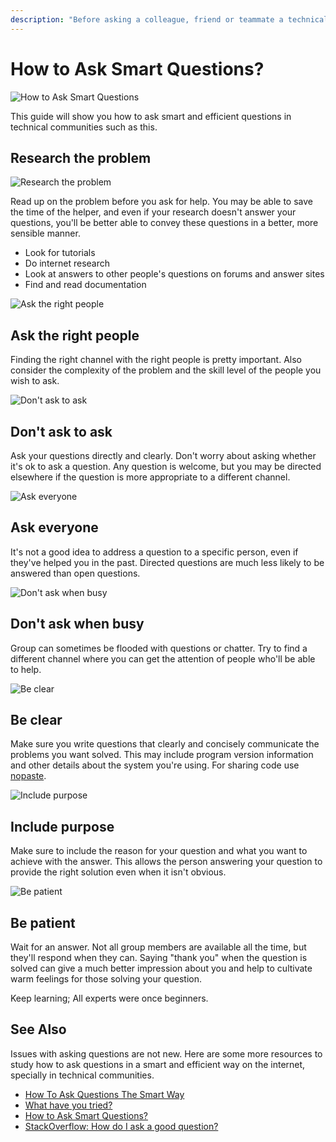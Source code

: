 ```yaml
---
description: "Before asking a colleague, friend or teammate a technical/development question make sure you do some research and study your issue on your own first."
---
```


# How to Ask Smart Questions?

![How to Ask Smart Questions](https://raw.githubusercontent.com/php-earth/PHP.earth/master/assets/images/community/smart-questions/1.png "How to Ask Smart Questions")

This guide will show you how to ask smart and efficient questions in technical
communities such as this.

## Research the problem

![Research the problem](https://raw.githubusercontent.com/php-earth/PHP.earth/master/assets/images/community/smart-questions/2.png "Research the problem")

Read up on the problem before you ask for help. You may be able to save the time
of the helper, and even if your research doesn't answer your questions, you'll be
better able to convey these questions in a better, more sensible manner.

* Look for tutorials
* Do internet research
* Look at answers to other people's questions on forums and answer sites
* Find and read documentation

![Ask the right people](https://raw.githubusercontent.com/php-earth/PHP.earth/master/assets/images/community/smart-questions/3.png "Ask the right people")

## Ask the right people

Finding the right channel with the right people is pretty important. Also consider
the complexity of the problem and the skill level of the people you wish to ask.

![Don't ask to ask](https://raw.githubusercontent.com/php-earth/PHP.earth/master/assets/images/community/smart-questions/1.png "Don't ask to ask")

## Don't ask to ask

Ask your questions directly and clearly. Don't worry about asking whether it's ok
to ask a question. Any question is welcome, but you may be directed elsewhere if
the question is more appropriate to a different channel.

![Ask everyone](https://raw.githubusercontent.com/php-earth/PHP.earth/master/assets/images/community/smart-questions/5.png "Ask everyone")

## Ask everyone

It's not a good idea to address a question to a specific person, even if they've
helped you in the past. Directed questions are much less likely to be answered
than open questions.

![Don't ask when busy](https://raw.githubusercontent.com/php-earth/PHP.earth/master/assets/images/community/smart-questions/6.png "Don't ask when busy")

## Don't ask when busy

Group can sometimes be flooded with questions or chatter. Try to find a different
channel where you can get the attention of people who'll be able to help.

![Be clear](https://raw.githubusercontent.com/php-earth/PHP.earth/master/assets/images/community/smart-questions/7.png "Be clear")

## Be clear

Make sure you write questions that clearly and concisely communicate the problems
you want solved. This may include program version information and other details
about the system you're using. For sharing code use [nopaste](/interop/nopaste.md).

![Include purpose](https://raw.githubusercontent.com/php-earth/PHP.earth/master/assets/images/community/smart-questions/8.png "Include purpose")

## Include purpose

Make sure to include the reason for your question and what you want to achieve
with the answer. This allows the person answering your question to provide the
right solution even when it isn't obvious.

![Be patient](https://raw.githubusercontent.com/php-earth/PHP.earth/master/assets/images/community/smart-questions/9.png "Be patient")

## Be patient

Wait for an answer. Not all group members are available all the time, but they'll
respond when they can. Saying "thank you" when the question is solved can give a
much better impression about you and help to cultivate warm feelings for those
solving your question.

Keep learning; All experts were once beginners.

## See Also

Issues with asking questions are not new. Here are some more resources to study
how to ask questions in a smart and efficient way on the internet, specially in
technical communities.

* [How To Ask Questions The Smart Way](http://catb.org/~esr/faqs/smart-questions.html)
* [What have you tried?](http://mattgemmell.com/what-have-you-tried/)
* [How to Ask Smart Questions?](http://doctormo.org/2010/07/23/asking-smart-questions/)
* [StackOverflow: How do I ask a good question?](http://stackoverflow.com/help/how-to-ask)
